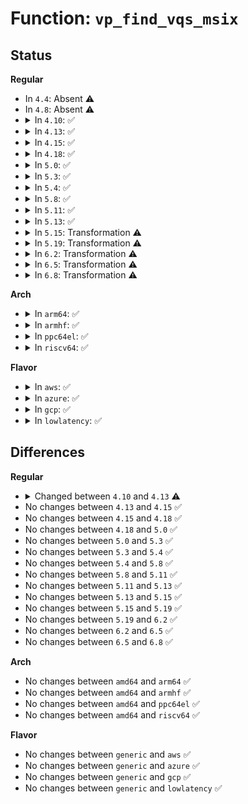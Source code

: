 # Function: <code>vp_find_vqs_msix</code>

## Status
<b>Regular</b>
<ul>
<li>
In <code>4.4</code>: Absent ⚠️
</li>
<li>
In <code>4.8</code>: Absent ⚠️
</li>
<li>
<details>
<summary>In <code>4.10</code>: ✅</summary>

```c
int vp_find_vqs_msix(struct virtio_device *vdev, unsigned int nvqs, struct virtqueue **vqs, vq_callback_t **callbacks, const const char * *names, bool per_vq_vectors);
```

**Collision:** Unique Static

**Inline:** No

**Transformation:** False

**Instances:**

```
In drivers/virtio/virtio_pci_common.c (ffffffff8153f310)
Location: drivers/virtio/virtio_pci_common.c:268
Inline: False
Direct callers:
  - drivers/virtio/virtio_pci_common.c:vp_find_vqs
  - drivers/virtio/virtio_pci_common.c:vp_find_vqs
```
**Symbols:**

```
ffffffff8153f310-ffffffff8153f75c: vp_find_vqs_msix (STB_LOCAL)
```
</details>
</li>
<li>
<details>
<summary>In <code>4.13</code>: ✅</summary>

```c
int vp_find_vqs_msix(struct virtio_device *vdev, unsigned int nvqs, struct virtqueue **vqs, vq_callback_t **callbacks, const const char * *names, bool per_vq_vectors, const bool *ctx, struct irq_affinity *desc);
```

**Collision:** Unique Static

**Inline:** No

**Transformation:** False

**Instances:**

```
In drivers/virtio/virtio_pci_common.c (ffffffff81553090)
Location: drivers/virtio/virtio_pci_common.c:279
Inline: False
Direct callers:
  - drivers/virtio/virtio_pci_common.c:vp_find_vqs
  - drivers/virtio/virtio_pci_common.c:vp_find_vqs
```
**Symbols:**

```
ffffffff81553090-ffffffff815534e3: vp_find_vqs_msix (STB_LOCAL)
```
</details>
</li>
<li>
<details>
<summary>In <code>4.15</code>: ✅</summary>

```c
int vp_find_vqs_msix(struct virtio_device *vdev, unsigned int nvqs, struct virtqueue **vqs, vq_callback_t **callbacks, const const char * *names, bool per_vq_vectors, const bool *ctx, struct irq_affinity *desc);
```

**Collision:** Unique Static

**Inline:** No

**Transformation:** False

**Instances:**

```
In drivers/virtio/virtio_pci_common.c (ffffffff815b6a10)
Location: drivers/virtio/virtio_pci_common.c:279
Inline: False
Direct callers:
  - drivers/virtio/virtio_pci_common.c:vp_find_vqs
  - drivers/virtio/virtio_pci_common.c:vp_find_vqs
```
**Symbols:**

```
ffffffff815b6a10-ffffffff815b6e68: vp_find_vqs_msix (STB_LOCAL)
```
</details>
</li>
<li>
<details>
<summary>In <code>4.18</code>: ✅</summary>

```c
int vp_find_vqs_msix(struct virtio_device *vdev, unsigned int nvqs, struct virtqueue **vqs, vq_callback_t **callbacks, const const char * *names, bool per_vq_vectors, const bool *ctx, struct irq_affinity *desc);
```

**Collision:** Unique Static

**Inline:** No

**Transformation:** False

**Instances:**

```
In drivers/virtio/virtio_pci_common.c (ffffffff815eee90)
Location: drivers/virtio/virtio_pci_common.c:280
Inline: False
Direct callers:
  - drivers/virtio/virtio_pci_common.c:vp_find_vqs
  - drivers/virtio/virtio_pci_common.c:vp_find_vqs
```
**Symbols:**

```
ffffffff815eee90-ffffffff815ef360: vp_find_vqs_msix (STB_LOCAL)
```
</details>
</li>
<li>
<details>
<summary>In <code>5.0</code>: ✅</summary>

```c
int vp_find_vqs_msix(struct virtio_device *vdev, unsigned int nvqs, struct virtqueue **vqs, vq_callback_t **callbacks, const const char * *names, bool per_vq_vectors, const bool *ctx, struct irq_affinity *desc);
```

**Collision:** Unique Static

**Inline:** No

**Transformation:** False

**Instances:**

```
In drivers/virtio/virtio_pci_common.c (ffffffff81609590)
Location: drivers/virtio/virtio_pci_common.c:280
Inline: False
Direct callers:
  - drivers/virtio/virtio_pci_common.c:vp_find_vqs
  - drivers/virtio/virtio_pci_common.c:vp_find_vqs
```
**Symbols:**

```
ffffffff81609590-ffffffff81609a63: vp_find_vqs_msix (STB_LOCAL)
```
</details>
</li>
<li>
<details>
<summary>In <code>5.3</code>: ✅</summary>

```c
int vp_find_vqs_msix(struct virtio_device *vdev, unsigned int nvqs, struct virtqueue **vqs, vq_callback_t **callbacks, const const char * *names, bool per_vq_vectors, const bool *ctx, struct irq_affinity *desc);
```

**Collision:** Unique Static

**Inline:** No

**Transformation:** False

**Instances:**

```
In drivers/virtio/virtio_pci_common.c (ffffffff8163d410)
Location: drivers/virtio/virtio_pci_common.c:279
Inline: False
Direct callers:
  - drivers/virtio/virtio_pci_common.c:vp_find_vqs
  - drivers/virtio/virtio_pci_common.c:vp_find_vqs
```
**Symbols:**

```
ffffffff8163d410-ffffffff8163d841: vp_find_vqs_msix (STB_LOCAL)
```
</details>
</li>
<li>
<details>
<summary>In <code>5.4</code>: ✅</summary>

```c
int vp_find_vqs_msix(struct virtio_device *vdev, unsigned int nvqs, struct virtqueue **vqs, vq_callback_t **callbacks, const const char * *names, bool per_vq_vectors, const bool *ctx, struct irq_affinity *desc);
```

**Collision:** Unique Static

**Inline:** No

**Transformation:** False

**Instances:**

```
In drivers/virtio/virtio_pci_common.c (ffffffff8165f8f0)
Location: drivers/virtio/virtio_pci_common.c:279
Inline: False
Direct callers:
  - drivers/virtio/virtio_pci_common.c:vp_find_vqs
  - drivers/virtio/virtio_pci_common.c:vp_find_vqs
```
**Symbols:**

```
ffffffff8165f8f0-ffffffff8165fd30: vp_find_vqs_msix (STB_LOCAL)
```
</details>
</li>
<li>
<details>
<summary>In <code>5.8</code>: ✅</summary>

```c
int vp_find_vqs_msix(struct virtio_device *vdev, unsigned int nvqs, struct virtqueue **vqs, vq_callback_t **callbacks, const const char * *names, bool per_vq_vectors, const bool *ctx, struct irq_affinity *desc);
```

**Collision:** Unique Static

**Inline:** No

**Transformation:** False

**Instances:**

```
In drivers/virtio/virtio_pci_common.c (ffffffff8170ec20)
Location: drivers/virtio/virtio_pci_common.c:279
Inline: False
Direct callers:
  - drivers/virtio/virtio_pci_common.c:vp_find_vqs
  - drivers/virtio/virtio_pci_common.c:vp_find_vqs
```
**Symbols:**

```
ffffffff8170ec20-ffffffff8170eedb: vp_find_vqs_msix (STB_LOCAL)
```
</details>
</li>
<li>
<details>
<summary>In <code>5.11</code>: ✅</summary>

```c
int vp_find_vqs_msix(struct virtio_device *vdev, unsigned int nvqs, struct virtqueue **vqs, vq_callback_t **callbacks, const const char * *names, bool per_vq_vectors, const bool *ctx, struct irq_affinity *desc);
```

**Collision:** Unique Static

**Inline:** No

**Transformation:** False

**Instances:**

```
In drivers/virtio/virtio_pci_common.c (ffffffff8172b9f0)
Location: drivers/virtio/virtio_pci_common.c:279
Inline: False
Direct callers:
  - drivers/virtio/virtio_pci_common.c:vp_find_vqs
  - drivers/virtio/virtio_pci_common.c:vp_find_vqs
```
**Symbols:**

```
ffffffff8172b9f0-ffffffff8172bcab: vp_find_vqs_msix (STB_LOCAL)
```
</details>
</li>
<li>
<details>
<summary>In <code>5.13</code>: ✅</summary>

```c
int vp_find_vqs_msix(struct virtio_device *vdev, unsigned int nvqs, struct virtqueue **vqs, vq_callback_t **callbacks, const const char * *names, bool per_vq_vectors, const bool *ctx, struct irq_affinity *desc);
```

**Collision:** Unique Static

**Inline:** No

**Transformation:** False

**Instances:**

```
In drivers/virtio/virtio_pci_common.c (ffffffff8170f780)
Location: drivers/virtio/virtio_pci_common.c:279
Inline: False
Direct callers:
  - drivers/virtio/virtio_pci_common.c:vp_find_vqs
  - drivers/virtio/virtio_pci_common.c:vp_find_vqs
```
**Symbols:**

```
ffffffff8170f780-ffffffff8170fa34: vp_find_vqs_msix (STB_LOCAL)
```
</details>
</li>
<li>
<details>
<summary>In <code>5.15</code>: Transformation ⚠️</summary>

```c
int vp_find_vqs_msix(struct virtio_device *vdev, unsigned int nvqs, struct virtqueue **vqs, vq_callback_t **callbacks, const const char * *names, bool per_vq_vectors, const bool *ctx, struct irq_affinity *desc);
```

**Collision:** Unique Static

**Inline:** No

**Transformation:** True

**Instances:**

```
In drivers/virtio/virtio_pci_common.c (0)
Location: drivers/virtio/virtio_pci_common.c:279
Inline: False
Direct callers:
  - drivers/virtio/virtio_pci_common.c:vp_find_vqs
  - drivers/virtio/virtio_pci_common.c:vp_find_vqs
```
**Symbols:**

```
ffffffff8178c0e0-ffffffff8178c3c7: vp_find_vqs_msix (STB_LOCAL)
ffffffff81cf508f-ffffffff81cf5118: vp_find_vqs_msix.cold (STB_LOCAL)
```
</details>
</li>
<li>
<details>
<summary>In <code>5.19</code>: Transformation ⚠️</summary>

```c
int vp_find_vqs_msix(struct virtio_device *vdev, unsigned int nvqs, struct virtqueue **vqs, vq_callback_t **callbacks, const const char * *names, bool per_vq_vectors, const bool *ctx, struct irq_affinity *desc);
```

**Collision:** Unique Static

**Inline:** No

**Transformation:** True

**Instances:**

```
In drivers/virtio/virtio_pci_common.c (0)
Location: drivers/virtio/virtio_pci_common.c:278
Inline: False
Direct callers:
  - drivers/virtio/virtio_pci_common.c:vp_find_vqs
  - drivers/virtio/virtio_pci_common.c:vp_find_vqs
```
**Symbols:**

```
ffffffff818c3cf0-ffffffff818c3ff8: vp_find_vqs_msix (STB_LOCAL)
ffffffff81ebd219-ffffffff81ebd287: vp_find_vqs_msix.cold (STB_LOCAL)
```
</details>
</li>
<li>
<details>
<summary>In <code>6.2</code>: Transformation ⚠️</summary>

```c
int vp_find_vqs_msix(struct virtio_device *vdev, unsigned int nvqs, struct virtqueue **vqs, vq_callback_t **callbacks, const const char * *names, bool per_vq_vectors, const bool *ctx, struct irq_affinity *desc);
```

**Collision:** Unique Static

**Inline:** No

**Transformation:** True

**Instances:**

```
In drivers/virtio/virtio_pci_common.c (0)
Location: drivers/virtio/virtio_pci_common.c:284
Inline: False
Direct callers:
  - drivers/virtio/virtio_pci_common.c:vp_find_vqs
  - drivers/virtio/virtio_pci_common.c:vp_find_vqs
```
**Symbols:**

```
ffffffff81a143a0-ffffffff81a146a8: vp_find_vqs_msix (STB_LOCAL)
ffffffff82094530-ffffffff8209459e: vp_find_vqs_msix.cold (STB_LOCAL)
```
</details>
</li>
<li>
<details>
<summary>In <code>6.5</code>: Transformation ⚠️</summary>

```c
int vp_find_vqs_msix(struct virtio_device *vdev, unsigned int nvqs, struct virtqueue **vqs, vq_callback_t **callbacks, const const char * *names, bool per_vq_vectors, const bool *ctx, struct irq_affinity *desc);
```

**Collision:** Unique Static

**Inline:** No

**Transformation:** True

**Instances:**

```
In drivers/virtio/virtio_pci_common.c (0)
Location: drivers/virtio/virtio_pci_common.c:284
Inline: False
Direct callers:
  - drivers/virtio/virtio_pci_common.c:vp_find_vqs
  - drivers/virtio/virtio_pci_common.c:vp_find_vqs
```
**Symbols:**

```
ffffffff81a5d3f0-ffffffff81a5d701: vp_find_vqs_msix (STB_LOCAL)
ffffffff82115290-ffffffff821152fe: vp_find_vqs_msix.cold (STB_LOCAL)
```
</details>
</li>
<li>
<details>
<summary>In <code>6.8</code>: Transformation ⚠️</summary>

```c
int vp_find_vqs_msix(struct virtio_device *vdev, unsigned int nvqs, struct virtqueue **vqs, vq_callback_t **callbacks, const const char * *names, bool per_vq_vectors, const bool *ctx, struct irq_affinity *desc);
```

**Collision:** Unique Static

**Inline:** No

**Transformation:** True

**Instances:**

```
In drivers/virtio/virtio_pci_common.c (0)
Location: drivers/virtio/virtio_pci_common.c:287
Inline: False
Direct callers:
  - drivers/virtio/virtio_pci_common.c:vp_find_vqs
  - drivers/virtio/virtio_pci_common.c:vp_find_vqs
```
**Symbols:**

```
ffffffff81aaf3a0-ffffffff81aaf6b1: vp_find_vqs_msix (STB_LOCAL)
ffffffff821f2eeb-ffffffff821f2f59: vp_find_vqs_msix.cold (STB_LOCAL)
```
</details>
</li>
</ul>
<b>Arch</b>
<ul>
<li>
<details>
<summary>In <code>arm64</code>: ✅</summary>

```c
int vp_find_vqs_msix(struct virtio_device *vdev, unsigned int nvqs, struct virtqueue **vqs, vq_callback_t **callbacks, const const char * *names, bool per_vq_vectors, const bool *ctx, struct irq_affinity *desc);
```

**Collision:** Unique Static

**Inline:** No

**Transformation:** False

**Instances:**

```
In drivers/virtio/virtio_pci_common.c (ffff800010828820)
Location: drivers/virtio/virtio_pci_common.c:279
Inline: False
Direct callers:
  - drivers/virtio/virtio_pci_common.c:vp_find_vqs
  - drivers/virtio/virtio_pci_common.c:vp_find_vqs
```
**Symbols:**

```
ffff800010828820-ffff800010828c14: vp_find_vqs_msix (STB_LOCAL)
```
</details>
</li>
<li>
<details>
<summary>In <code>armhf</code>: ✅</summary>

```c
int vp_find_vqs_msix(struct virtio_device *vdev, unsigned int nvqs, struct virtqueue **vqs, vq_callback_t **callbacks, const const char * *names, bool per_vq_vectors, const bool *ctx, struct irq_affinity *desc);
```

**Collision:** Unique Static

**Inline:** No

**Transformation:** False

**Instances:**

```
In drivers/virtio/virtio_pci_common.c (c09464e4)
Location: drivers/virtio/virtio_pci_common.c:279
Inline: False
Direct callers:
  - drivers/virtio/virtio_pci_common.c:vp_find_vqs
  - drivers/virtio/virtio_pci_common.c:vp_find_vqs
```
**Symbols:**

```
c09464e4-c0946908: vp_find_vqs_msix (STB_LOCAL)
```
</details>
</li>
<li>
<details>
<summary>In <code>ppc64el</code>: ✅</summary>

```c
int vp_find_vqs_msix(struct virtio_device *vdev, unsigned int nvqs, struct virtqueue **vqs, vq_callback_t **callbacks, const const char * *names, bool per_vq_vectors, const bool *ctx, struct irq_affinity *desc);
```

**Collision:** Unique Static

**Inline:** No

**Transformation:** False

**Instances:**

```
In drivers/virtio/virtio_pci_common.c (c0000000008d4d20)
Location: drivers/virtio/virtio_pci_common.c:279
Inline: False
Direct callers:
  - drivers/virtio/virtio_pci_common.c:vp_find_vqs
  - drivers/virtio/virtio_pci_common.c:vp_find_vqs
```
**Symbols:**

```
c0000000008d4d20-c0000000008d5254: vp_find_vqs_msix (STB_LOCAL)
```
</details>
</li>
<li>
<details>
<summary>In <code>riscv64</code>: ✅</summary>

```c
int vp_find_vqs_msix(struct virtio_device *vdev, unsigned int nvqs, struct virtqueue **vqs, vq_callback_t **callbacks, const const char * *names, bool per_vq_vectors, const bool *ctx, struct irq_affinity *desc);
```

**Collision:** Unique Static

**Inline:** No

**Transformation:** False

**Instances:**

```
In drivers/virtio/virtio_pci_common.c (ffffffe00051ec32)
Location: drivers/virtio/virtio_pci_common.c:279
Inline: False
Direct callers:
  - drivers/virtio/virtio_pci_common.c:vp_find_vqs
  - drivers/virtio/virtio_pci_common.c:vp_find_vqs
```
**Symbols:**

```
ffffffe00051ec32-ffffffe00051efe6: vp_find_vqs_msix (STB_LOCAL)
```
</details>
</li>
</ul>
<b>Flavor</b>
<ul>
<li>
<details>
<summary>In <code>aws</code>: ✅</summary>

```c
int vp_find_vqs_msix(struct virtio_device *vdev, unsigned int nvqs, struct virtqueue **vqs, vq_callback_t **callbacks, const const char * *names, bool per_vq_vectors, const bool *ctx, struct irq_affinity *desc);
```

**Collision:** Unique Static

**Inline:** No

**Transformation:** False

**Instances:**

```
In drivers/virtio/virtio_pci_common.c (ffffffff81625760)
Location: drivers/virtio/virtio_pci_common.c:279
Inline: False
Direct callers:
  - drivers/virtio/virtio_pci_common.c:vp_find_vqs
  - drivers/virtio/virtio_pci_common.c:vp_find_vqs
```
**Symbols:**

```
ffffffff81625760-ffffffff81625ba0: vp_find_vqs_msix (STB_LOCAL)
```
</details>
</li>
<li>
<details>
<summary>In <code>azure</code>: ✅</summary>

```c
int vp_find_vqs_msix(struct virtio_device *vdev, unsigned int nvqs, struct virtqueue **vqs, vq_callback_t **callbacks, const const char * *names, bool per_vq_vectors, const bool *ctx, struct irq_affinity *desc);
```

**Collision:** Unique Static

**Inline:** No

**Transformation:** False

**Instances:**

```
In drivers/virtio/virtio_pci_common.c (ffffffff81619de0)
Location: drivers/virtio/virtio_pci_common.c:279
Inline: False
Direct callers:
  - drivers/virtio/virtio_pci_common.c:vp_find_vqs
  - drivers/virtio/virtio_pci_common.c:vp_find_vqs
```
**Symbols:**

```
ffffffff81619de0-ffffffff8161a220: vp_find_vqs_msix (STB_LOCAL)
```
</details>
</li>
<li>
<details>
<summary>In <code>gcp</code>: ✅</summary>

```c
int vp_find_vqs_msix(struct virtio_device *vdev, unsigned int nvqs, struct virtqueue **vqs, vq_callback_t **callbacks, const const char * *names, bool per_vq_vectors, const bool *ctx, struct irq_affinity *desc);
```

**Collision:** Unique Static

**Inline:** No

**Transformation:** False

**Instances:**

```
In drivers/virtio/virtio_pci_common.c (ffffffff81653730)
Location: drivers/virtio/virtio_pci_common.c:279
Inline: False
Direct callers:
  - drivers/virtio/virtio_pci_common.c:vp_find_vqs
  - drivers/virtio/virtio_pci_common.c:vp_find_vqs
```
**Symbols:**

```
ffffffff81653730-ffffffff81653b70: vp_find_vqs_msix (STB_LOCAL)
```
</details>
</li>
<li>
<details>
<summary>In <code>lowlatency</code>: ✅</summary>

```c
int vp_find_vqs_msix(struct virtio_device *vdev, unsigned int nvqs, struct virtqueue **vqs, vq_callback_t **callbacks, const const char * *names, bool per_vq_vectors, const bool *ctx, struct irq_affinity *desc);
```

**Collision:** Unique Static

**Inline:** No

**Transformation:** False

**Instances:**

```
In drivers/virtio/virtio_pci_common.c (ffffffff8166ddc0)
Location: drivers/virtio/virtio_pci_common.c:279
Inline: False
Direct callers:
  - drivers/virtio/virtio_pci_common.c:vp_find_vqs
  - drivers/virtio/virtio_pci_common.c:vp_find_vqs
```
**Symbols:**

```
ffffffff8166ddc0-ffffffff8166e200: vp_find_vqs_msix (STB_LOCAL)
```
</details>
</li>
</ul>

## Differences
<b>Regular</b>
<ul>
<li>
<details>
<summary>Changed between <code>4.10</code> and <code>4.13</code> ⚠️</summary>
<ul>
<li>
<b>Param added. </b>
<code>const bool *ctx</code>
</li>
<li>
<b>Param added. </b>
<code>struct irq_affinity *desc</code>
</li>
</ul>
</details>
</li>
<li>
No changes between <code>4.13</code> and <code>4.15</code> ✅
</li>
<li>
No changes between <code>4.15</code> and <code>4.18</code> ✅
</li>
<li>
No changes between <code>4.18</code> and <code>5.0</code> ✅
</li>
<li>
No changes between <code>5.0</code> and <code>5.3</code> ✅
</li>
<li>
No changes between <code>5.3</code> and <code>5.4</code> ✅
</li>
<li>
No changes between <code>5.4</code> and <code>5.8</code> ✅
</li>
<li>
No changes between <code>5.8</code> and <code>5.11</code> ✅
</li>
<li>
No changes between <code>5.11</code> and <code>5.13</code> ✅
</li>
<li>
No changes between <code>5.13</code> and <code>5.15</code> ✅
</li>
<li>
No changes between <code>5.15</code> and <code>5.19</code> ✅
</li>
<li>
No changes between <code>5.19</code> and <code>6.2</code> ✅
</li>
<li>
No changes between <code>6.2</code> and <code>6.5</code> ✅
</li>
<li>
No changes between <code>6.5</code> and <code>6.8</code> ✅
</li>
</ul>
<b>Arch</b>
<ul>
<li>
No changes between <code>amd64</code> and <code>arm64</code> ✅
</li>
<li>
No changes between <code>amd64</code> and <code>armhf</code> ✅
</li>
<li>
No changes between <code>amd64</code> and <code>ppc64el</code> ✅
</li>
<li>
No changes between <code>amd64</code> and <code>riscv64</code> ✅
</li>
</ul>
<b>Flavor</b>
<ul>
<li>
No changes between <code>generic</code> and <code>aws</code> ✅
</li>
<li>
No changes between <code>generic</code> and <code>azure</code> ✅
</li>
<li>
No changes between <code>generic</code> and <code>gcp</code> ✅
</li>
<li>
No changes between <code>generic</code> and <code>lowlatency</code> ✅
</li>
</ul>
